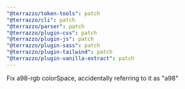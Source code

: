 ```yaml
---
"@terrazzo/token-tools": patch
"@terrazzo/cli": patch
"@terrazzo/parser": patch
"@terrazzo/plugin-css": patch
"@terrazzo/plugin-js": patch
"@terrazzo/plugin-sass": patch
"@terrazzo/plugin-tailwind": patch
"@terrazzo/plugin-vanilla-extract": patch
---
```


Fix a98-rgb colorSpace, accidentally referring to it as "a98"
